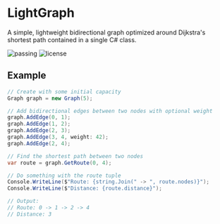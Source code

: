 # LightGraph
A simple, lightweight bidirectional graph optimized around Dijkstra's shortest path contained in a single C# class.

![passing](https://img.shields.io/github/actions/workflow/status/valurz/lightgraph/dotnet.yml) ![license](https://img.shields.io/github/license/valurz/lightgraph)

## Example
```csharp
// Create with some initial capacity
Graph graph = new Graph(5);

// Add bidirectional edges between two nodes with optional weight
graph.AddEdge(0, 1);
graph.AddEdge(1, 2);
graph.AddEdge(2, 3);
graph.AddEdge(3, 4, weight: 42);
graph.AddEdge(2, 4);

// Find the shortest path between two nodes
var route = graph.GetRoute(0, 4);

// Do something with the route tuple
Console.WriteLine($"Route: {string.Join(" -> ", route.nodes)}");
Console.WriteLine($"Distance: {route.distance}");

// Output:
// Route: 0 -> 1 -> 2 -> 4
// Distance: 3

```
